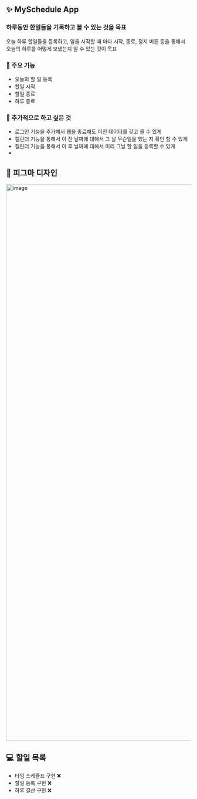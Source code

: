 ## ✨ MySchedule App
### 하루동안 한일들을 기록하고 볼 수 있는 것을 목표

오늘 하루 할일들을 등록하고, 일을 시작할 때 마다 시작, 종료, 정지 버튼 등을 통해서 오늘의 하루를 어떻게 보냈는지 알 수 있는 것이 목표

### 🔨 주요 기능
- 오늘의 할 일 등록
- 할일 시작
- 할일 종료
- 하루 종료

### 🔨 추가적으로 하고 싶은 것
- 로그인 기능을 추가해서 웹을 종료해도 이전 데이터를 갖고 올 수 있게
- 캘린더 기능을 통해서 이 전 날짜에 대해서 그 날 무슨일을 했는 지 확인 할 수 있게
- 캘린더 기능을 통해서 이 후 날짜에 대해서 미리 그날 할 일을 등록할 수 있게
- 
## 🎨 피그마 디자인
<img width="1520" alt="image" src="https://github.com/user-attachments/assets/d7b6046e-a391-46a4-ada6-c8d88cfe2e81" />

## 💻 할일 목록
- 타임 스케쥴표 구현 ❌
- 할일 등록 구현 ❌
- 하루 결산 구현 ❌

